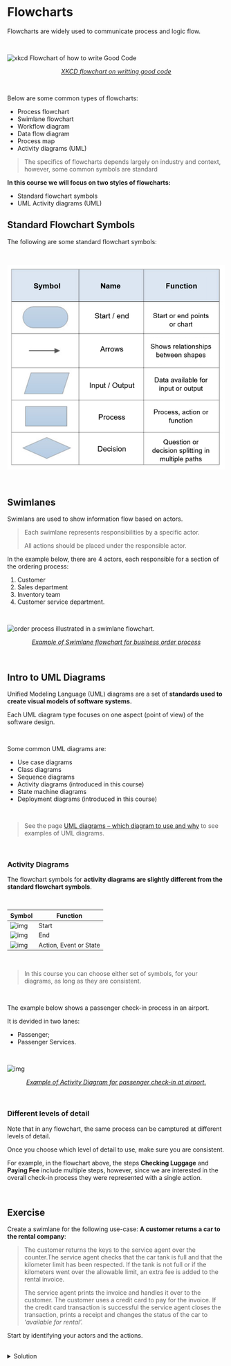 # Flowcharts

Flowcharts are widely used to communicate process and logic flow.

<br>

![xkcd Flowchart of how to write Good Code](https://imgs.xkcd.com/comics/good_code.png)

<p align="center"><a href="https://xkcd.com/844/"><em>XKCD flowchart on writting good code</em></a></p>

<br>

Below are some common types of flowcharts:

- Process flowchart
- Swimlane flowchart
- Workflow diagram
- Data flow diagram
- Process map
- Activity diagrams (UML)



> The specifics of flowcharts depends largely on industry and context, however, some common symbols are standard



**In this course we will focus on two styles of flowcharts:**

- Standard flowchart symbols
- UML Activity diagrams (UML)



## Standard Flowchart Symbols

The following are some standard flowchart symbols:

<br>

![image-20201026085745620](assets/flow-standard-symbols.png ':size=600')

<br>

## Swimlanes

Swimlans are used to show information flow based on actors.

> Each swimlane represents responsibilities by a specific actor.
>
> All actions should be placed under the responsible actor.



In the example below, there are 4 actors, each responsible for a section of the ordering process:

1. Customer
2. Sales department
3. Inventory team
4. Customer service department.

<br>

![order process illustrated in a swimlane flowchart.](https://online.visual-paradigm.com/repository/images/1187db53-7286-4ffa-821c-7b57b401b6b3.png)

<p align="center"><a href="https://online.visual-paradigm.com/diagrams/templates/flowchart/swimlane-diagram/deployment-flowchart-example/"><em>Example of Swimlane flowchart for business order process</em></a></p>

<br>

## Intro to UML Diagrams

Unified Modeling Language (UML) diagrams are a set of **standards used to create visual models of software systems.**



Each UML diagram type focuses on one aspect (point of view) of the software design.

<br>

Some common UML diagrams are:

- Use case diagrams
- Class diagrams
- Sequence diagrams
- Activity diagrams (introduced in this course)
- State machine diagrams
- Deployment diagrams (introduced in this course)

<br>

>  See the page [UML diagrams – which diagram to use and why](https://drawio-app.com/uml-diagrams/) to see examples of UML diagrams.

<br>

### Activity Diagrams

The flowchart symbols for **activity diagrams are slightly different from the standard flowchart symbols**.

<br>

| Symbol                                                       | Function               |
| ------------------------------------------------------------ | ---------------------- |
| ![img](https://lh5.googleusercontent.com/1nrtBViKjGWwIYFdNLwBekrsaX2xUr0esOZeaZ544ohgGaAE6dbND1Fsi0QrYM5kxjyeXtKC1DI5N1rMrhOQBPp_VrNBZGky9n6yMvCSsEldUmYQglpn5UOHPADld1-o2soFtjlK-Ng) | Start                  |
| ![img](https://lh6.googleusercontent.com/gE54oL5d4Jr3H2Y6xoFyuoRqcJFX-Y7qrm_gd7OjflJw6yGKLvzY8lcAxh0A7eMGC27-e7N-mVvPTI6QUj3MJxMjUT7LvLMqPrSOwKyqE3F2S2F1BRZSzTh_brMO1L7nxSo_YFD6fbk) | End                    |
| ![img](https://lh3.googleusercontent.com/ps3KmdYxZo_KZApmwypsesqrXWVJLmTuYKUh3B-XANxUzinjVSYGJPD0I9akZ41a9Jzy62kYNJY0ZWNgNLbXRD4y4VEF_9A9lMTN-twtP6r1OrxvloeK3K8X-u-G52NMjqQmDet_Q0Q) | Action, Event or State |

<br>

> In this course you can choose either set of symbols, for your diagrams, as long as they are consistent.

<br>

The example below shows a passenger check-in process in an airport.

It is devided in two lanes:

- Passenger;
- Passenger Services.

<br>

![img](https://lh4.googleusercontent.com/l2k6ebacv5ozg2YQqL1W6uzV9hkJ4l1wxZ93OrUzKkHQMmpLuiEqUlCZLidQRqqnS2fiBekALDMHDlybUQHJrvwme5J8Vr-HMEjeYLmrwqj0h8WG_dD1rbZzDc4eq4qa6w7SvAWXNBA)

<p align="center"><a href="https://bedford-computing.co.uk/learning/wp-content/uploads/2016/09/UML-2.0-in-Action_-A-project-based-tutorial-eBook.pdf#page=59&zoom=auto,-207,681"><em>Example of Activity Diagram for passenger check-in at airport.</em></a></p>

<br>

### Different levels of detail

Note that in any flowchart, the same process can be camptured at different levels of detail.

Once you choose which level of detail to use, make sure you are consistent.



For example, in the flowchart above, the steps **Checking Luggage** and **Paying Fee** include multiple steps, however, since we are interested in the overall check-in process they were represented with a single action.

<br>

## Exercise

Create a swimlane for the following use-case: **A customer returns a car to the rental company**:



> The customer returns the keys to the service agent over the counter.The service agent checks that the car tank is full and that the kilometer limit has been respected. If the tank is not full or if the kilometers went over the allowable limit, an extra fee is added to the rental invoice.
>
> The service agent prints the invoice and handles it over to the customer. The customer uses a credit card to pay for the invoice. If the credit card transaction is successful the service agent closes the transaction, prints a receipt and changes the status of the car to ‘*available for rental’.*



Start by identifying your actors and the actions.

<br>

<details>
	<summary>Solution</summary>
	<ul>
		<!-- <li>
			Coming soon 🙂
		</li> -->
		<li>
			<img src="1T6-21/wk12/assets/car-return-v2.png" alt="solution to chapter exercise"/>
		</li>
	</ul>
</details>

